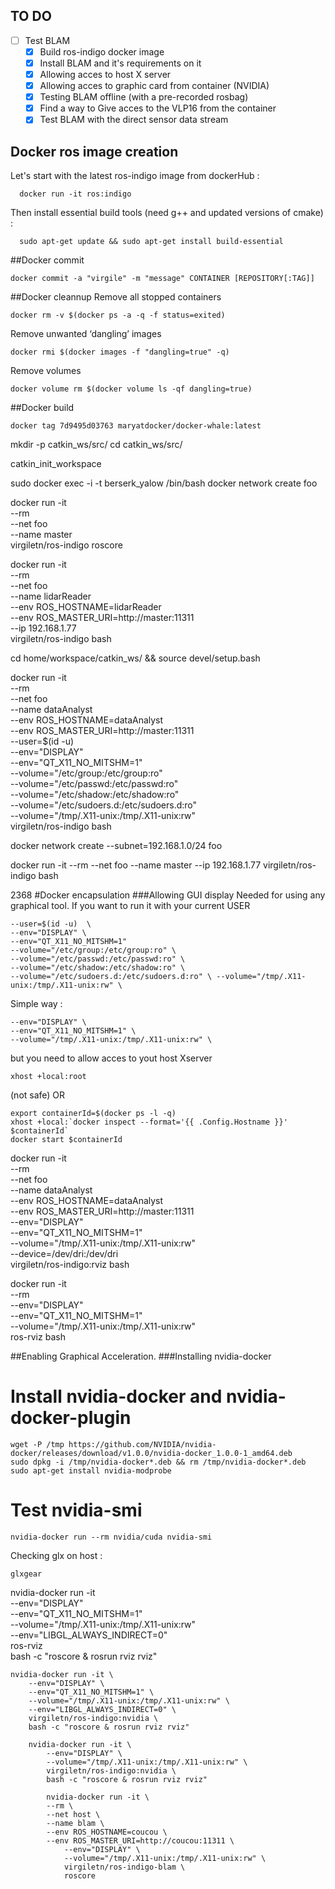 ## TO DO

- [ ] Test BLAM
  - [x] Build ros-indigo docker image
  - [x] Install BLAM and it's requirements on it
  - [x] Allowing acces to host X server
  - [x] Allowing acces to graphic card from container (NVIDIA)
  - [x] Testing BLAM offline (with a pre-recorded rosbag)
  - [x] Find a way to Give acces to the VLP16 from the container
  - [x] Test BLAM with the direct sensor data stream

## Docker ros image creation

Let's start with the latest ros-indigo image from dockerHub :
```
  docker run -it ros:indigo
```
Then install essential build tools (need g++ and updated versions of cmake) :
```
  sudo apt-get update && sudo apt-get install build-essential
```
##Docker commit
```
docker commit -a "virgile" -m "message" CONTAINER [REPOSITORY[:TAG]]
```
##Docker cleannup
Remove all stopped containers
```
docker rm -v $(docker ps -a -q -f status=exited)
```
Remove unwanted ‘dangling’ images
```
docker rmi $(docker images -f "dangling=true" -q)
```
Remove volumes
```
docker volume rm $(docker volume ls -qf dangling=true)
```
##Docker build
```
docker tag 7d9495d03763 maryatdocker/docker-whale:latest
```
mkdir -p catkin_ws/src/
cd catkin_ws/src/

catkin_init_workspace

sudo docker exec -i -t berserk_yalow /bin/bash
docker network create foo

docker run -it \
--rm \
--net foo \
--name master \
virgiletn/ros-indigo roscore

docker run -it \
 --rm \
 --net foo \
 --name lidarReader \
 --env ROS_HOSTNAME=lidarReader \
 --env ROS_MASTER_URI=http://master:11311 \
 --ip 192.168.1.77 \
 virgiletn/ros-indigo bash

cd home/workspace/catkin_ws/ && source devel/setup.bash

docker run -it \
--rm \
--net foo \
--name dataAnalyst \
--env ROS_HOSTNAME=dataAnalyst \
--env ROS_MASTER_URI=http://master:11311 \
--user=$(id -u)  \
--env="DISPLAY" \
--env="QT_X11_NO_MITSHM=1" \
--volume="/etc/group:/etc/group:ro" \
--volume="/etc/passwd:/etc/passwd:ro" \
--volume="/etc/shadow:/etc/shadow:ro" \
--volume="/etc/sudoers.d:/etc/sudoers.d:ro" \
--volume="/tmp/.X11-unix:/tmp/.X11-unix:rw" \
virgiletn/ros-indigo bash

docker network create --subnet=192.168.1.0/24 foo

docker run -it --rm --net foo --name master --ip 192.168.1.77 virgiletn/ros-indigo bash

2368
#Docker encapsulation
###Allowing GUI display
Needed for using any graphical tool.
If you want to run it with your current USER
```
--user=$(id -u)  \
--env="DISPLAY" \
--env="QT_X11_NO_MITSHM=1"
--volume="/etc/group:/etc/group:ro" \
--volume="/etc/passwd:/etc/passwd:ro" \
--volume="/etc/shadow:/etc/shadow:ro" \
--volume="/etc/sudoers.d:/etc/sudoers.d:ro" \ --volume="/tmp/.X11-unix:/tmp/.X11-unix:rw" \
```
Simple way :
```
--env="DISPLAY" \
--env="QT_X11_NO_MITSHM=1" \
--volume="/tmp/.X11-unix:/tmp/.X11-unix:rw" \
```
but you need to allow acces to yout host Xserver
```
xhost +local:root
```
(not safe) OR
```
export containerId=$(docker ps -l -q)
xhost +local:`docker inspect --format='{{ .Config.Hostname }}' $containerId`
docker start $containerId
```

docker run -it \
--rm \
--net foo \
--name dataAnalyst \
--env ROS_HOSTNAME=dataAnalyst \
--env ROS_MASTER_URI=http://master:11311 \
--env="DISPLAY" \
--env="QT_X11_NO_MITSHM=1" \
--volume="/tmp/.X11-unix:/tmp/.X11-unix:rw" \
--device=/dev/dri:/dev/dri \
virgiletn/ros-indigo:rviz bash

docker run -it \
--rm \
--env="DISPLAY" \
--env="QT_X11_NO_MITSHM=1" \
--volume="/tmp/.X11-unix:/tmp/.X11-unix:rw" \
ros-rviz bash


##Enabling Graphical Acceleration.
###Installing nvidia-docker
# Install nvidia-docker and nvidia-docker-plugin
```
wget -P /tmp https://github.com/NVIDIA/nvidia-docker/releases/download/v1.0.0/nvidia-docker_1.0.0-1_amd64.deb
sudo dpkg -i /tmp/nvidia-docker*.deb && rm /tmp/nvidia-docker*.deb
sudo apt-get install nvidia-modprobe
```
# Test nvidia-smi
```
nvidia-docker run --rm nvidia/cuda nvidia-smi
```
Checking glx on host :
```
glxgear
```
nvidia-docker run -it \
    --env="DISPLAY" \
    --env="QT_X11_NO_MITSHM=1" \
    --volume="/tmp/.X11-unix:/tmp/.X11-unix:rw" \
    --env="LIBGL_ALWAYS_INDIRECT=0" \
    ros-rviz \
    bash -c "roscore & rosrun rviz rviz"

    nvidia-docker run -it \
        --env="DISPLAY" \
        --env="QT_X11_NO_MITSHM=1" \
        --volume="/tmp/.X11-unix:/tmp/.X11-unix:rw" \
        --env="LIBGL_ALWAYS_INDIRECT=0" \
        virgiletn/ros-indigo:nvidia \
        bash -c "roscore & rosrun rviz rviz"

        nvidia-docker run -it \
            --env="DISPLAY" \
            --volume="/tmp/.X11-unix:/tmp/.X11-unix:rw" \
            virgiletn/ros-indigo:nvidia \
            bash -c "roscore & rosrun rviz rviz"

            nvidia-docker run -it \
            --rm \
            --net host \
            --name blam \
            --env ROS_HOSTNAME=coucou \
            --env ROS_MASTER_URI=http://coucou:11311 \
                --env="DISPLAY" \
                --volume="/tmp/.X11-unix:/tmp/.X11-unix:rw" \
                virgiletn/ros-indigo-blam \
                roscore
